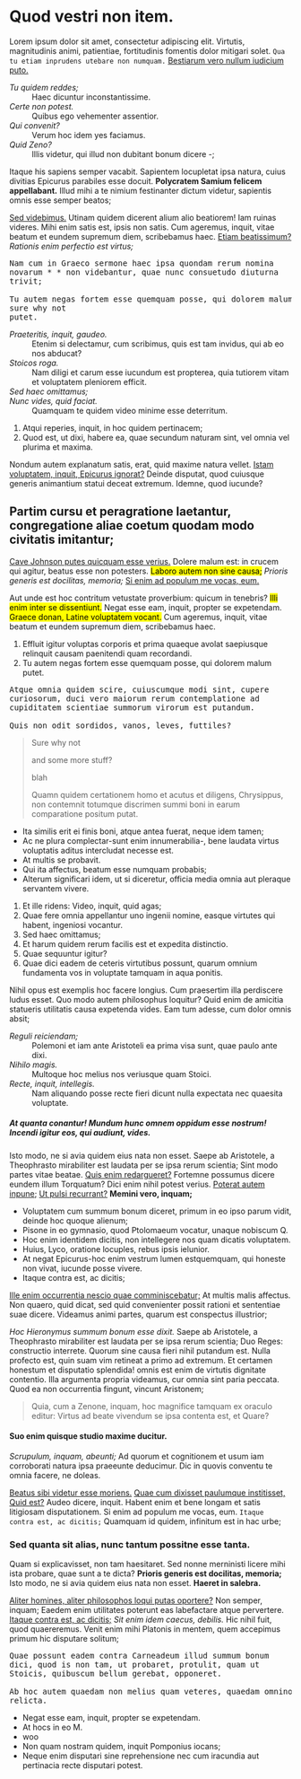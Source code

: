 <h1>Quod vestri non item.</h1>

<p>Lorem ipsum dolor sit amet, consectetur adipiscing elit. Virtutis, magnitudinis animi, patientiae, fortitudinis fomentis dolor mitigari solet. <code>Qua tu etiam inprudens utebare non numquam.</code> <a href='http://loripsum.net/' target='_blank'>Bestiarum vero nullum iudicium puto.</a> </p>

<dl>
<dt><dfn>Tu quidem reddes;</dfn></dt>
<dd>Haec dicuntur inconstantissime.</dd>
<dt><dfn>Certe non potest.</dfn></dt>
<dd>Quibus ego vehementer assentior.</dd>
<dt><dfn>Qui convenit?</dfn></dt>
<dd>Verum hoc idem yes faciamus.</dd>
<dt><dfn>Quid Zeno?</dfn></dt>
<dd>Illis videtur, qui illud non dubitant bonum dicere -;</dd>
</dl>


<p>Itaque his sapiens semper vacabit. Sapientem locupletat ipsa natura, cuius divitias Epicurus parabiles esse docuit. <b>Polycratem Samium felicem appellabant.</b> Illud mihi a te nimium festinanter dictum videtur, sapientis omnis esse semper beatos; </p>

<p><a href='http://loripsum.net/' target='_blank'>Sed videbimus.</a> Utinam quidem dicerent alium alio beatiorem! Iam ruinas videres. Mihi enim satis est, ipsis non satis. Cum ageremus, inquit, vitae beatum et eundem supremum diem, scribebamus haec. <a href='http://loripsum.net/' target='_blank'>Etiam beatissimum?</a> <i>Rationis enim perfectio est virtus;</i> </p>

<pre>
Nam cum in Graeco sermone haec ipsa quondam rerum nomina
novarum * * non videbantur, quae nunc consuetudo diuturna
trivit;

Tu autem negas fortem esse quemquam posse, qui dolorem malum
sure why not
putet.
</pre>


<dl>
<dt><dfn>Praeteritis, inquit, gaudeo.</dfn></dt>
<dd>Etenim si delectamur, cum scribimus, quis est tam invidus, qui ab eo nos abducat?</dd>
<dt><dfn>Stoicos roga.</dfn></dt>
<dd>Nam diligi et carum esse iucundum est propterea, quia tutiorem vitam et voluptatem pleniorem efficit.</dd>
<dt><dfn>Sed haec omittamus;</dfn></dt>
<dt><dfn>Nunc vides, quid faciat.</dfn></dt>
<dd>Quamquam te quidem video minime esse deterritum.</dd>
</dl>


<ol>
<li>Atqui reperies, inquit, in hoc quidem pertinacem;</li>
<li>Quod est, ut dixi, habere ea, quae secundum naturam sint, vel omnia vel plurima et maxima.</li>
</ol>


<p>Nondum autem explanatum satis, erat, quid maxime natura vellet. <a href='http://loripsum.net/' target='_blank'>Istam voluptatem, inquit, Epicurus ignorat?</a> Deinde disputat, quod cuiusque generis animantium statui deceat extremum. Idemne, quod iucunde? </p>

<h2>Partim cursu et peragratione laetantur, congregatione aliae coetum quodam modo civitatis imitantur;</h2>

<p><a href='http://loripsum.net/' target='_blank'>Cave Johnson putes quicquam esse verius.</a> Dolere malum est: in crucem qui agitur, beatus esse non potesters. <mark>Laboro autem non sine causa;</mark> <i>Prioris generis est docilitas, memoria;</i> <a href='http://loripsum.net/secret-page' target='_blank'>Si enim ad populum me vocas, eum.</a> </p>

<p>Aut unde est hoc contritum vetustate proverbium: quicum in tenebris? <mark>Illi enim inter se dissentiunt.</mark> Negat esse eam, inquit, propter se expetendam. <mark>Graece donan, Latine voluptatem vocant.</mark> Cum ageremus, inquit, vitae beatum et eundem supremum diem, scribebamus haec. </p>

<ol>
<li>Effluit igitur voluptas corporis et prima quaeque avolat saepiusque relinquit causam paenitendi quam recordandi.</li>
<li>Tu autem negas fortem esse quemquam posse, qui dolorem malum putet.</li>
</ol>


<pre>
Atque omnia quidem scire, cuiuscumque modi sint, cupere
curiosorum, duci vero maiorum rerum contemplatione ad
cupiditatem scientiae summorum virorum est putandum.

Quis non odit sordidos, vanos, leves, futtiles?
</pre>


<blockquote cite='http://loripsum.net'>
<p>Sure why not</p>
<p>and some more stuff?</p>
<p>blah</p>
Quamn quidem certationem homo et acutus et diligens, Chrysippus, non contemnit totumque discrimen summi boni in earum comparatione positum putat.
</blockquote>


<ul>
<li>Ita similis erit ei finis boni, atque antea fuerat, neque idem tamen;</li>
<li>Ac ne plura complectar-sunt enim innumerabilia-, bene laudata virtus voluptatis aditus intercludat necesse est.</li>
<li>At multis se probavit.</li>
<li>Qui ita affectus, beatum esse numquam probabis;</li>
<li>Alterum significari idem, ut si diceretur, officia media omnia aut pleraque servantem vivere.</li>
</ul>


<ol>
<li>Et ille ridens: Video, inquit, quid agas;</li>
<li>Quae fere omnia appellantur uno ingenii nomine, easque virtutes qui habent, ingeniosi vocantur.</li>
<li>Sed haec omittamus;</li>
<li>Et harum quidem rerum facilis est et expedita distinctio.</li>
<li>Quae sequuntur igitur?</li>
<li>Quae dici eadem de ceteris virtutibus possunt, quarum omnium fundamenta vos in voluptate tamquam in aqua ponitis.</li>
</ol>


<p>Nihil opus est exemplis hoc facere longius. Cum praesertim illa perdiscere ludus esset. Quo modo autem philosophus loquitur? Quid enim de amicitia statueris utilitatis causa expetenda vides. Eam tum adesse, cum dolor omnis absit; </p>

<dl>
<dt><dfn>Reguli reiciendam;</dfn></dt>
<dd>Polemoni et iam ante Aristoteli ea prima visa sunt, quae paulo ante dixi.</dd>
<dt><dfn>Nihilo magis.</dfn></dt>
<dd>Multoque hoc melius nos veriusque quam Stoici.</dd>
<dt><dfn>Recte, inquit, intellegis.</dfn></dt>
<dd>Nam aliquando posse recte fieri dicunt nulla expectata nec quaesita voluptate.</dd>
</dl>


<h5>At quanta conantur! Mundum hunc omnem oppidum esse nostrum! Incendi igitur eos, qui audiunt, vides.</h5>

<p>Isto modo, ne si avia quidem eius nata non esset. Saepe ab Aristotele, a Theophrasto mirabiliter est laudata per se ipsa rerum scientia; Sint modo partes vitae beatae. <a href='http://loripsum.net/' target='_blank'>Quis enim redargueret?</a> Fortemne possumus dicere eundem illum Torquatum? Dici enim nihil potest verius. <a href='http://loripsum.net/' target='_blank'>Poterat autem inpune;</a> <a href='http://loripsum.net/' target='_blank'>Ut pulsi recurrant?</a> <b>Memini vero, inquam;</b> </p>

<ul>
<li>Voluptatem cum summum bonum diceret, primum in eo ipso parum vidit, deinde hoc quoque alienum;</li>
<li>Pisone in eo gymnasio, quod Ptolomaeum vocatur, unaque nobiscum Q.</li>
<li>Hoc enim identidem dicitis, non intellegere nos quam dicatis voluptatem.</li>
<li>Huius, Lyco, oratione locuples, rebus ipsis ielunior.</li>
<li>At negat Epicurus-hoc enim vestrum lumen estquemquam, qui honeste non vivat, iucunde posse vivere.</li>
<li>Itaque contra est, ac dicitis;</li>
</ul>


<p><a href='http://loripsum.net/' target='_blank'>Ille enim occurrentia nescio quae comminiscebatur;</a> At multis malis affectus. Non quaero, quid dicat, sed quid convenienter possit rationi et sententiae suae dicere. Videamus animi partes, quarum est conspectus illustrior; </p>

<p><i>Hoc Hieronymus summum bonum esse dixit.</i> Saepe ab Aristotele, a Theophrasto mirabiliter est laudata per se ipsa rerum scientia; Duo Reges: constructio interrete. Quorum sine causa fieri nihil putandum est. Nulla profecto est, quin suam vim retineat a primo ad extremum. Et certamen honestum et disputatio splendida! omnis est enim de virtutis dignitate contentio. Illa argumenta propria videamus, cur omnia sint paria peccata. Quod ea non occurrentia fingunt, vincunt Aristonem; </p>

<blockquote cite='http://loripsum.net'>
Quia, cum a Zenone, inquam, hoc magnifice tamquam ex oraculo editur: Virtus ad beate vivendum se ipsa contenta est, et Quare?
</blockquote>


<h4>Suo enim quisque studio maxime ducitur.</h4>

<p><i>Scrupulum, inquam, abeunti;</i> Ad quorum et cognitionem et usum iam corroborati natura ipsa praeeunte deducimur. Dic in quovis conventu te omnia facere, ne doleas. </p>

<p><a href='http://loripsum.net/' target='_blank'>Beatus sibi videtur esse moriens.</a> <a href='http://loripsum.net/' target='_blank'>Quae cum dixisset paulumque institisset, Quid est?</a> Audeo dicere, inquit. Habent enim et bene longam et satis litigiosam disputationem. Si enim ad populum me vocas, eum. <code>Itaque contra est, ac dicitis;</code> Quamquam id quidem, infinitum est in hac urbe; </p>

<h3>Sed quanta sit alias, nunc tantum possitne esse tanta.</h3>

<p>Quam si explicavisset, non tam haesitaret. Sed nonne merninisti licere mihi ista probare, quae sunt a te dicta? <b>Prioris generis est docilitas, memoria;</b> Isto modo, ne si avia quidem eius nata non esset. <b>Haeret in salebra.</b> </p>

<p><a href='http://loripsum.net/' target='_blank'>Aliter homines, aliter philosophos loqui putas oportere?</a> Non semper, inquam; Eaedem enim utilitates poterunt eas labefactare atque pervertere. <a href='http://loripsum.net/' target='_blank'>Itaque contra est, ac dicitis;</a> <i>Sit enim idem caecus, debilis.</i> Hic nihil fuit, quod quaereremus. Venit enim mihi Platonis in mentem, quem accepimus primum hic disputare solitum; </p>

<pre>
Quae possunt eadem contra Carneadeum illud summum bonum
dici, quod is non tam, ut probaret, protulit, quam ut
Stoicis, quibuscum bellum gerebat, opponeret.

Ab hoc autem quaedam non melius quam veteres, quaedam omnino
relicta.
</pre>


<ul>
<li>Negat esse eam, inquit, propter se expetendam.</li>
<li>At hocs in eo M.</li>
<li>woo</li>
<li>Non quam nostram quidem, inquit Pomponius iocans;</li>
<li>Neque enim disputari sine reprehensione nec cum iracundia aut pertinacia recte disputari potest.</li>
</ul>


